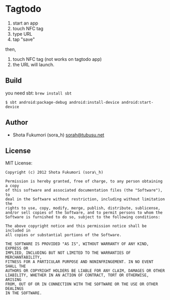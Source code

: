 # Tagtodo

1. start an app
2. touch NFC tag
3. type URL
4. tap "save"

then,

1. touch NFC tag (not works on tagtodo app)
2. the URL will launch.

## Build

you need sbt: `brew install sbt`

    $ sbt android:package-debug android:install-device android:start-device

## Author

* Shota Fukumori (sora\_h) <sorah@tubusu.net>

## License

MIT License:

    Copyright (c) 2012 Shota Fukumori (sora\_h)

    Permission is hereby granted, free of charge, to any person obtaining a copy
    of this software and associated documentation files (the "Software"), to
    deal in the Software without restriction, including without limitation the
    rights to use, copy, modify, merge, publish, distribute, sublicense,
    and/or sell copies of the Software, and to permit persons to whom the
    Software is furnished to do so, subject to the following conditions:

    The above copyright notice and this permission notice shall be included in
    all copies or substantial portions of the Software.

    THE SOFTWARE IS PROVIDED "AS IS", WITHOUT WARRANTY OF ANY KIND, EXPRESS OR
    IMPLIED, INCLUDING BUT NOT LIMITED TO THE WARRANTIES OF MERCHANTABILITY,
    FITNESS FOR A PARTICULAR PURPOSE AND NONINFRINGEMENT. IN NO EVENT SHALL THE
    AUTHORS OR COPYRIGHT HOLDERS BE LIABLE FOR ANY CLAIM, DAMAGES OR OTHER
    LIABILITY, WHETHER IN AN ACTION OF CONTRACT, TORT OR OTHERWISE, ARISING
    FROM, OUT OF OR IN CONNECTION WITH THE SOFTWARE OR THE USE OR OTHER DEALINGS
    IN THE SOFTWARE.
